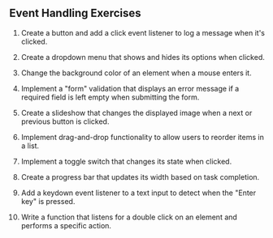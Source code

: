 ## Event Handling Exercises

1. Create a button and add a click event listener to log a message when it's clicked.

2. Create a dropdown menu that shows and hides its options when clicked.
3. Change the background color of an element when a mouse enters it.
4. Implement a "form" validation that displays an error message if a required field is left empty when submitting the form.
5. Create a slideshow that changes the displayed image when a next or previous button is clicked.
6. Implement drag-and-drop functionality to allow users to reorder items in a list.
7. Implement a toggle switch that changes its state when clicked.
8. Create a progress bar that updates its width based on task completion.
9. Add a keydown event listener to a text input to detect when the "Enter key" is pressed.
10. Write a function that listens for a double click on an element and performs a specific action.
